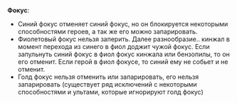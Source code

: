 **Фокус**:
- Синий фокус отменяет синий фокус, но он блокируется некоторыми способностями героев, а так же его можно запарировать.
- Фиолетовый фокус нельзя заперить. Далее разнообразие.. кинжал в момент перехода из синего в фиол доджит чужой фокус. Если запульнуть синий фокус в фиол фокус кинжала или бензопилы, то он его отменит. Если герой в фиол фокусе, то синий ему не собьет и не отменит.
- Голд фокус нельзя отменить или запарировать, его нельзя запарировать (существует ряд исключений с некоторыми способностями и ультами, которые игнорируют голд фокус)
